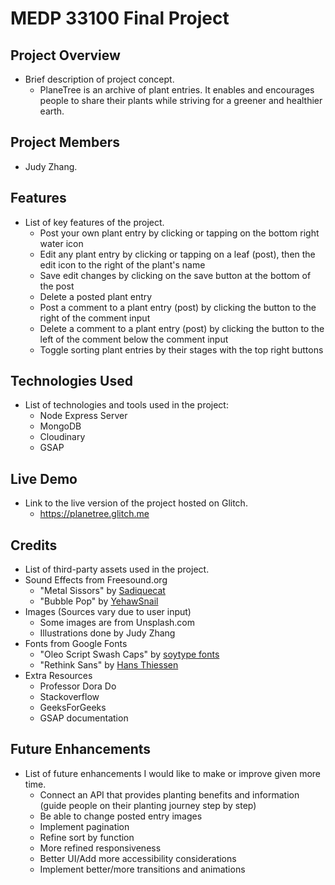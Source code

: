 # MEDP 33100 Final Project

## **Project Overview**

- Brief description of project concept.
  - PlaneTree is an archive of plant entries. It enables and encourages people to share their plants while striving for a greener and healthier earth. 

## **Project Members**

- Judy Zhang.

## **Features**

- List of key features of the project.
  - Post your own plant entry by clicking or tapping on the bottom right water icon
  - Edit any plant entry by clicking or tapping on a leaf (post), then the edit icon to the right of the plant's name
  - Save edit changes by clicking on the save button at the bottom of the post
  - Delete a posted plant entry
  - Post a comment to a plant entry (post) by clicking the button to the right of the comment input
  - Delete a comment to a plant entry (post) by clicking the button to the left of the comment below the comment input
  - Toggle sorting plant entries by their stages with the top right buttons

## **Technologies Used**

- List of technologies and tools used in the project:
    - Node Express Server
    - MongoDB
    - Cloudinary
    - GSAP
 
## **Live Demo**

- Link to the live version of the project hosted on Glitch.
  - https://planetree.glitch.me

## **Credits**

- List of third-party assets used in the project.
- Sound Effects from Freesound.org
  - "Metal Sissors" by [Sadiquecat](https://freesound.org/people/Sadiquecat/sounds/690158/)
  - "Bubble Pop" by [YehawSnail](https://freesound.org/people/YehawSnail/sounds/683587/)
- Images (Sources vary due to user input)
  - Some images are from Unsplash.com
  - Illustrations done by Judy Zhang
- Fonts from Google Fonts
  - "Oleo Script Swash Caps" by [soytype fonts](https://fonts.google.com/specimen/Oleo+Script+Swash+Caps)
  - "Rethink Sans" by [Hans Thiessen](https://fonts.google.com/specimen/Rethink+Sans)
- Extra Resources
  - Professor Dora Do
  - Stackoverflow
  - GeeksForGeeks
  - GSAP documentation

## **Future Enhancements**

- List of future enhancements I would like to make or improve given more time.
  - Connect an API that provides planting benefits and information (guide people on their planting journey step by step) 
  - Be able to change posted entry images
  - Implement pagination
  - Refine sort by function
  - More refined responsiveness
  - Better UI/Add more accessibility considerations
  - Implement better/more transitions and animations

